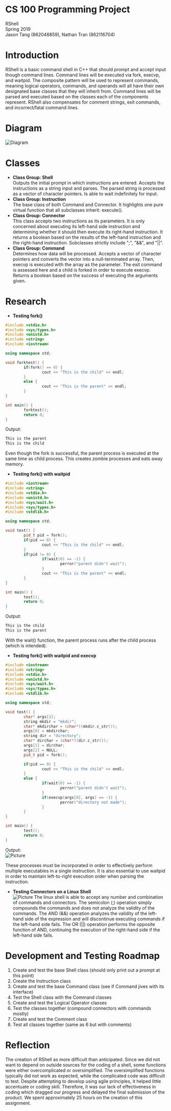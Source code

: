 # CS 100 Programming Project
RShell  
Spring 2019  
Jason Tang (862046859), Nathan Tran (862116704)  

# Introduction
RShell is a basic command shell in C++ that should prompt and accept input though command lines. Command lines will be executed via fork, execvp, and waitpid. The composite pattern will be used to represent commands, meaning logical operators, commands, and operands will all have their own designated base classes that they will inherit from. Command lines will be parsed and executed based on the classes each of the components represent. RShell also compensates for comment strings, exit commands, and incorrect/fatal command lines. 

# Diagram
![Diagram](/images/UML.png)

# Classes
* **Class Group: Shell**  
Outputs the initial prompt in which instructions are entered. Accepts the instructions as a string input and parses. The parsed string is processed as a vector of character pointers. Is able to wait indefinitely for input.
* **Class Group: Instruction**  
The base class of both Command and Connector. It highlights one pure virtual function that all subclasses inherit: execute(). 
* **Class Group: Connector**  
This class accepts two instructions as its parameters. It is only concerned about executing its left-hand side instruction and determining whether it should then execute its right-hand instruction. It returns a boolean based on the results of the left-hand instruction and the right-hand instruction. Subclasses strictly include ";", "&&", and "||".
* **Class Group: Command**  
Determines how data will be processed. Accepts a vector of character pointers and converts the vector into a null-terminated array. Then, execvp is executed with the array as the parameter. The exit command is assessed here and a child is forked in order to execute execvp. Returns a boolean based on the success of executing the arguments given. 

# Research

* **Testing fork()**  
```c++
#include <stdio.h>
#include <sys/types.h>
#include <unistd.h>
#include <string>
#include <iostream>

using namespace std;

void forktest() {
        if(fork() == 0) {
                cout << "This is the child" << endl;
        }
        else {
                cout << "This is the parent" << endl;
        }
}

int main() {
        forktest();
        return 0;
}
```

Output:  
```c++
This is the parent
This is the child
```

Even though the fork is successful, the parent process is executed at the same time as child process. This creates zombie processes and eats away memory. 

* **Testing fork() with waitpid**
```c++
#include <iostream>
#include <string>
#include <stdio.h>
#include <unistd.h>
#include <sys/wait.h>
#include <sys/types.h>
#include <stdlib.h>

using namespace std;

void test() {
        pid_t pid = fork();
        if(pid == 0) {
                cout << "This is the child" << endl;
        }
        if(pid != 0) {
                if(wait(0) == -1) {
                        perror("parent didn't wait");
                }
                cout << "This is the parent" << endl;
        }
}

int main() {
        test();
        return 0;
}
```

Output:  
```c++
This is the child
This is the parent
```

With the wait() function, the parent process runs after the child process (which is intended).

* **Testing fork() with waitpid and execvp**

```c++
#include <iostream>
#include <string>
#include <stdio.h>
#include <unistd.h>
#include <sys/wait.h>
#include <sys/types.h>
#include <stdlib.h>

using namespace std;

void test() {
        char* args[3];
        string mkdir = "mkdir";
        char* mkdirchar = (char*)(mkdir.c_str());
        args[0] = mkdirchar;
        string dir = "directory";
        char* dirchar = (char*)(dir.c_str());
        args[1] = dirchar;
        args[2] = NULL;
        pid_t pid = fork();

        if(pid == 0) {
                cout << "This is the child" << endl;
        }
        else {
                if(wait(0) == -1) {
                        perror("parent didn't wait");
                }
                if(execvp(args[0], args) == -1) {
                        perror("directory not made");
                }
        }
}

int main() {
        test();
        return 0;
}

```
Output:  
![Picture](/images/output.PNG)

These processes must be incorporated in order to effectively perform multiple executables in a single instruction. It is also essential to use waitpid in order to maintain left-to-right execution order when parsing the instruction. 

* **Testing Connectors on a Linux Shell**  
![Picture](/images/code.PNG)
The linux shell is able to accept any number and combination of commands and connectors. The semicolon (;) operation simply compounds the commands and does not analyze the validity of the commands. The AND (&&) operation analyzes the validity of the left-hand side of the expression and will discontinue executing commands if the left-hand side fails. The OR (||) operation performs the opposite function of AND, continuing the execution of the right-hand side if the left-hand side fails. 

# Development and Testing Roadmap
1)	Create and test the base Shell class (should only print out a prompt at this point)
2)	Create the Instruction class
3)	Create and test the base Command class (see if Command jives with its interface)
4)	Test the Shell class with the Command classes 
5)	Create and test the Logical Operator classes 
6)	Test the classes together (compound connectors with commands mostly)
7)	Create and test the Comment class
8)	Test all classes together (same as 6 but with comments)

# Reflection
The creation of RShell as more difficult than anticipated. Since we did not want to depend on outside sources for the coding of a shell, some functions were either overcomplicated or oversimplified. The oversimplified functions typically did not work as expected, while the complicated code was difficult to test. Despite attempting to develop using agile principles, it helped little accentuate or coding skill. Therefore, it was our lack of effectiveness in coding which dragged our progress and delayed the final submission of the product. We spent approximately 25 hours on the creation of this assignment. 


